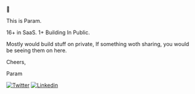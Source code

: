 👋 

This is Param.

16+ in SaaS. 1+ Building In Public. 

Mostly would build stuff on private,  If something woth sharing, you would be seeing them  on here.

Cheers,

Param

[![Twitter](https://img.shields.io/badge/Twitter-1DA1F2?style=for-the-badge&logo=twitter&logoColor=white)](https://twitter.com/thaadihige)
[![Linkedin](https://img.shields.io/badge/LinkedIn-0077B5?style=for-the-badge&logo=linkedin&logoColor=white)](https://www.linkedin.com/in/paramsdet)


